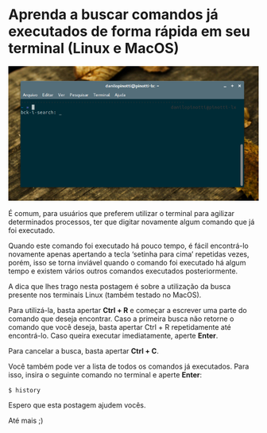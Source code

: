 # Aprenda a buscar comandos já executados de forma rápida em seu terminal (Linux e MacOS)
![Busca no terminal](https://github.com/danilopinotti/blog-posts/raw/master/assets/terminal-search.png "Busca no terminal")

É comum, para usuários que preferem utilizar o terminal para agilizar determinados processos, ter que digitar novamente algum comando que já foi executado.

Quando este comando foi executado há pouco tempo, é fácil encontrá-lo novamente apenas apertando a tecla ‘setinha para cima’ repetidas vezes, porém, isso se torna inviável quando o comando foi executado há algum tempo e existem vários outros comandos executados posteriormente.

A dica que lhes trago nesta postagem é sobre a utilização da busca presente nos terminais Linux (também testado no MacOS).

Para utilizá-la, basta apertar **Ctrl + R** e começar a escrever uma parte do comando que deseja encontrar. Caso a primeira busca não retorne o comando que você deseja, basta apertar Ctrl + R repetidamente até encontrá-lo. Caso queira executar imediatamente, aperte **Enter**.

Para cancelar a busca, basta apertar **Ctrl + C**.

Você também pode ver a lista de todos os comandos já executados. Para isso, insira o seguinte comando no terminal e aperte **Enter**:
```
$ history
```

Espero que esta postagem ajudem vocês.

Até mais ;)
